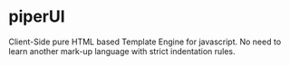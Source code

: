 # piperUI
Client-Side pure HTML based Template Engine for javascript. No need to learn another mark-up language with strict indentation rules.

